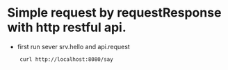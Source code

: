 # Simple request by requestResponse with http restful api.

- first run sever srv.hello and api.request

```
    curl http://localhost:8080/say
```